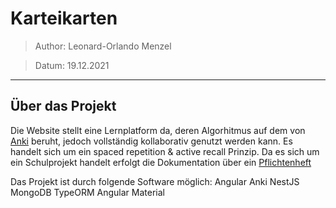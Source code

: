 # Karteikarten

> Author: Leonard-Orlando Menzel

> Datum: 19.12.2021

<hr>

## Über das Projekt
Die Website stellt eine Lernplatform da, deren Algorhitmus auf dem von [Anki](https://github.com/ankitects/anki) beruht, jedoch vollständig kollaborativ genutzt werden kann. Es handelt sich um ein spaced repetition & active recall Prinzip.
Da es sich um ein Schulprojekt handelt erfolgt die Dokumentation über ein [Pflichtenheft](https://docs.google.com/document/d/1iFDPQ7m8bli4c9Cg_8fpXniyE0Hk6XLpDd1PPH6XAUs/edit?usp=sharing)

Das Projekt ist durch folgende Software möglich:
    Angular
    Anki
    NestJS
    MongoDB
    TypeORM
    Angular Material
